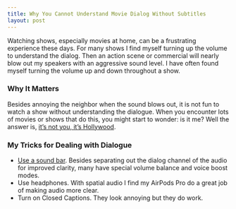 ```yaml
---
title: Why You Cannot Understand Movie Dialog Without Subtitles
layout: post
---
```

Watching shows, especially movies at home, can be a frustrating experience these days. For many shows I find myself turning up the volume to understand the dialog. Then an action scene or commercial will nearly blow out my speakers with an aggressive sound level. I have often found myself turning the volume up and down throughout a show.

### Why It Matters
Besides annoying the neighbor when the sound blows out, it is not fun to watch a show without understanding the dialogue. When you encounter lots of movies or shows that do this, you might start to wonder: is it me? Well the answer is, [it’s not you, it’s Hollywood](https://www.slashfilm.com/673162/heres-why-movie-dialogue-has-gotten-more-difficult-to-understand-and-three-ways-to-fix-it/). 

### My Tricks for Dealing with Dialogue
* [Use a sound bar](https://www.nytimes.com/wirecutter/reviews/best-soundbar/). Besides separating out the dialog channel of the audio for improved clarity, many have special volume balance and voice boost modes.
* Use headphones. With spatial audio I find my AirPods Pro do a great job of making audio more clear.
* Turn on Closed Captions. They look annoying but they do work.